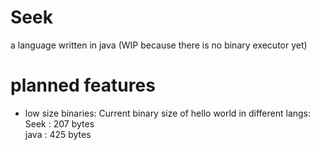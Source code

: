 # Seek
a language written in java (WIP because there is no binary executor yet)
# planned features
 * low size binaries:
Current binary size of hello world in different langs:  
Seek : 207 bytes  
java : 425 bytes
